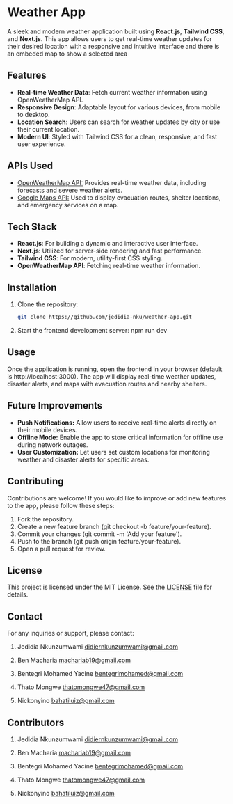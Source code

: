 # Weather App

A sleek and modern weather application built using **React.js**, **Tailwind CSS**, and **Next.js**. This app allows users to get real-time weather updates for their desired location with a responsive and intuitive interface and there is an embeded map to show a selected area

## Features

- **Real-time Weather Data**: Fetch current weather information using OpenWeatherMap API.
- **Responsive Design**: Adaptable layout for various devices, from mobile to desktop.
- **Location Search**: Users can search for weather updates by city or use their current location.
- **Modern UI**: Styled with Tailwind CSS for a clean, responsive, and fast user experience.

## APIs Used

* [OpenWeatherMap API:](#) Provides real-time weather data, including forecasts and severe weather alerts.
* [Google Maps API:](#) Used to display evacuation routes, shelter locations, and emergency services on a map.

## Tech Stack

- **React.js**: For building a dynamic and interactive user interface.
- **Next.js**: Utilized for server-side rendering and fast performance.
- **Tailwind CSS**: For modern, utility-first CSS styling.
- **OpenWeatherMap API**: Fetching real-time weather information.

## Installation

1. Clone the repository:
   ```bash
   git clone https://github.com/jedidia-nku/weather-app.git

2. Start the frontend development server:
npm run dev

## Usage
Once the application is running, open the frontend in your browser (default is http://localhost:3000). The app will display real-time weather updates, disaster alerts, and maps with evacuation routes and nearby shelters.

## Future Improvements
* **Push Notifications:** Allow users to receive real-time alerts directly on their mobile devices.
* **Offline Mode:** Enable the app to store critical information for offline use during network outages.
* **User Customization:** Let users set custom locations for monitoring weather and disaster alerts for specific areas.

## Contributing
Contributions are welcome! If you would like to improve or add new features to the app, please follow these steps:

1. Fork the repository.
2. Create a new feature branch (git checkout -b feature/your-feature).
3. Commit your changes (git commit -m 'Add your feature').
4. Push to the branch (git push origin feature/your-feature).
5. Open a pull request for review.

## License
This project is licensed under the MIT License. See the [LICENSE](https://opensource.org/license/mit) file for details.

## Contact
For any inquiries or support, please contact:

1. Jedidia Nkunzumwami
didiernkunzumwami@gmail.com

2. Ben Macharia
machariab19@gmail.com

3. Bentegri Mohamed Yacine
bentegrimohamed@gmail.com

4. Thato Mongwe
thatomongwe47@gmail.com

5. Nickonyino
bahatiluiz@gmail.com

## Contributors
1. Jedidia Nkunzumwami
didiernkunzumwami@gmail.com

2. Ben Macharia
machariab19@gmail.com

3. Bentegri Mohamed Yacine
bentegrimohamed@gmail.com

4. Thato Mongwe
thatomongwe47@gmail.com

5. Nickonyino
bahatiluiz@gmail.com
